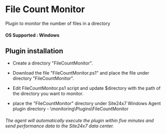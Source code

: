 # File Count Monitor #

Plugin to monitor the number of files in a directory 

#### OS Supported : Windows ####

## Plugin installation ##

* Create a directory "FileCountMonitor". 

* Download the file "FileCountMonitor.ps1" and place the file under directory "FileCountMonitor".

* Edit  FileCountMonitor.ps1 script and update $directory with the path of the directory you want to monitor.

* place the "FileCountMonitor" directory under Site24x7 Windows Agent plugin directory - <Agent Installation Directory>\monitoring\Plugins\FileCountMonitor


###### The agent will automatically execute the plugin within five minutes and send performance data to the Site24x7 data center. ######
